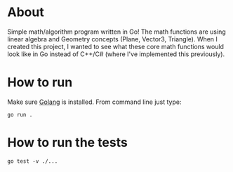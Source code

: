 # About
Simple math/algorithm program written in Go! The math functions are using linear algebra and Geometry concepts (Plane, Vector3, Triangle). When I created this project, I wanted to see what these core math functions would look like in Go instead of C++/C# (where I've implemented this previously).

# How to run
Make sure [Golang](https://go.dev/doc/install) is installed. From command line just type:
```
go run .
```

# How to run the tests
```
go test -v ./...
```

